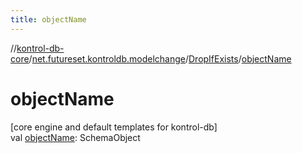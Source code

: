 ```yaml
---
title: objectName
---
```

//[kontrol-db-core](../../../index.html)/[net.futureset.kontroldb.modelchange](../index.html)/[DropIfExists](index.html)/[objectName](object-name.html)



# objectName



[core engine and default templates for kontrol-db]\
val [objectName](object-name.html): SchemaObject





